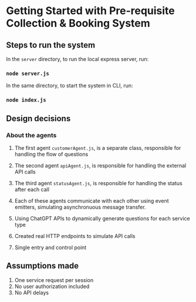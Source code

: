 # Getting Started with Pre-requisite Collection & Booking System

## Steps to run the system

In the `server` directory, to run the local express server, run:

### `node server.js`

In the same directory, to start the system in CLI, run:

### `node index.js`

## Design decisions

### About the agents

1. The first agent `customerAgent.js`, is a separate class, responsible for handling the flow of questions
2. The second agent `apiAgent.js`, is responsible for handling the external API calls
3. The third agent `statusAgent.js`, is responsible for handling the status after each call

4. Each of these agents communicate with each other using event emitters, simulating asynchronuous message transfer.
5. Using ChatGPT APIs to dynamically generate questions for each service type
6. Created real HTTP endpoints to simulate API calls
7. Single entry and control point

## Assumptions made

1. One service request per session
2. No user authorization included
3. No API delays
